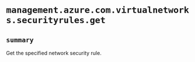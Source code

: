# `management.azure.com.virtualnetworks.securityrules.get`

## `summary`
Get the specified network security rule.


